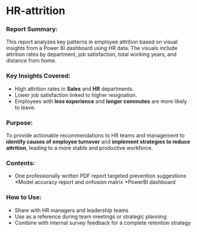 # HR-attrition

### **Report Summary:**

This report analyzes key patterns in employee attrition based on visual insights from a Power BI dashboard using HR data. The visuals include attrition rates by department, job satisfaction, total working years, and distance from home.

### **Key Insights Covered:**

* High attrition rates in **Sales** and **HR** departments.
* Lower job satisfaction linked to higher resignation.
* Employees with **less experience** and **longer commutes** are more likely to leave.

### **Purpose:**

To provide actionable recommendations to HR teams and management to **identify causes of employee turnover** and **implement strategies to reduce attrition**, leading to a more stable and productive workforce.

### **Contents:**

* One professionally written PDF report targeted prevention suggestions
*Model accuracy report and onfusion matrix
*PowerBI dashboard

### **How to Use:**

* Share with HR managers and leadership teams
* Use as a reference during team meetings or strategic planning
* Combine with internal survey feedback for a complete retention strategy

